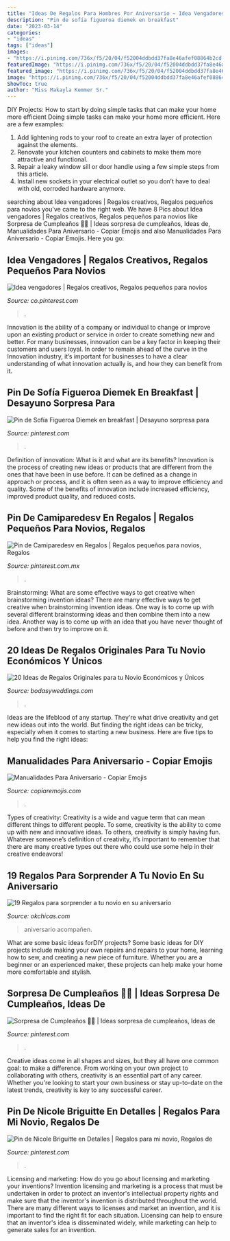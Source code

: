 ```yaml
---
title: "Ideas De Regalos Para Hombres Por Aniversario ~ Idea Vengadores"
description: "Pin de sofía figueroa diemek en breakfast"
date: "2023-03-14"
categories:
- "ideas"
tags: ["ideas"]
images:
- "https://i.pinimg.com/736x/f5/20/04/f52004ddbdd37fa8e46afef08864b2cd.jpg"
featuredImage: "https://i.pinimg.com/736x/f5/20/04/f52004ddbdd37fa8e46afef08864b2cd.jpg"
featured_image: "https://i.pinimg.com/736x/f5/20/04/f52004ddbdd37fa8e46afef08864b2cd.jpg"
image: "https://i.pinimg.com/736x/f5/20/04/f52004ddbdd37fa8e46afef08864b2cd.jpg"
ShowToc: true
author: "Miss Makayla Kemmer Sr."
---
```



DIY Projects: How to start by doing simple tasks that can make your home more efficient
Doing simple tasks can make your home more efficient. Here are a few examples:
1. Add lightening rods to your roof to create an extra layer of protection against the elements.
2. Renovate your kitchen counters and cabinets to make them more attractive and functional.
3. Repair a leaky window sill or door handle using a few simple steps from this article. 
4. Install new sockets in your electrical outlet so you don’t have to deal with old, corroded hardware anymore.

	

		
searching about Idea vengadores | Regalos creativos, Regalos pequeños para novios you've came to the right web. We have 8 Pics about Idea vengadores | Regalos creativos, Regalos pequeños para novios like Sorpresa de Cumpleaños 🎈🎁 | Ideas sorpresa de cumpleaños, Ideas de, Manualidades Para Aniversario - Copiar Emojis and also Manualidades Para Aniversario - Copiar Emojis. Here you go:
		
    
## Idea Vengadores | Regalos Creativos, Regalos Pequeños Para Novios

<img loading=lazy src="https://i.pinimg.com/736x/e4/5e/41/e45e410b5b7e4bb393629f9aae6a4bfa.jpg" onerror="this.onerror=null;this.src='https://tse1.mm.bing.net/th?id=OIP.UCU-nt00xWl42cxUbhfJ1gHaHa&amp;pid=15.1';" alt="Idea vengadores | Regalos creativos, Regalos pequeños para novios">

_Source: co.pinterest.com_

>. 

	

Innovation is the ability of a company or individual to change or improve upon an existing product or service in order to create something new and better. For many businesses, innovation can be a key factor in keeping their customers and users loyal. In order to remain ahead of the curve in the Innovation industry, it’s important for businesses to have a clear understanding of what innovation actually is, and how they can benefit from it.

    
## Pin De Sofía Figueroa Diemek En Breakfast | Desayuno Sorpresa Para

<img loading=lazy src="https://i.pinimg.com/736x/a5/2e/a6/a52ea6488ff3f915ecb1ac21a83f78bf.jpg" onerror="this.onerror=null;this.src='https://tse2.mm.bing.net/th?id=OIP.VyY6DpPBlsGtIGs8zruLtAHaJ3&amp;pid=15.1';" alt="Pin de Sofía Figueroa Diemek en breakfast | Desayuno sorpresa para">

_Source: pinterest.com_

>. 

	

Definition of innovation: What is it and what are its benefits?
Innovation is the process of creating new ideas or products that are different from the ones that have been in use before. It can be defined as a change in approach or process, and it is often seen as a way to improve efficiency and quality. Some of the benefits of innovation include increased efficiency, improved product quality, and reduced costs.

    
## Pin De Camiparedesv En Regalos | Regalos Pequeños Para Novios, Regalos

<img loading=lazy src="https://i.pinimg.com/736x/f5/20/04/f52004ddbdd37fa8e46afef08864b2cd.jpg" onerror="this.onerror=null;this.src='https://tse4.mm.bing.net/th?id=OIP.qQntGh8sySB0OWLPlS1kiwHaNI&amp;pid=15.1';" alt="Pin de Camiparedesv en Regalos | Regalos pequeños para novios, Regalos">

_Source: pinterest.com.mx_

>. 

	

Brainstorming: What are some effective ways to get creative when brainstorming invention ideas?
There are many effective ways to get creative when brainstorming invention ideas. One way is to come up with several different brainstorming ideas and then combine them into a new idea. Another way is to come up with an idea that you have never thought of before and then try to improve on it.

    
## 20 Ideas De Regalos Originales Para Tu Novio Económicos Y Únicos

<img loading=lazy src="https://bodasyweddings.com/wp-content/uploads/2016/04/regalos-para-tu-novio-originales.jpg" onerror="this.onerror=null;this.src='https://tse4.mm.bing.net/th?id=OIP.Wg_uiF4isqQHrc-sH5gWhAHaJ3&amp;pid=15.1';" alt="20 Ideas de Regalos Originales para tu Novio Económicos y Únicos">

_Source: bodasyweddings.com_

>. 

	

Ideas are the lifeblood of any startup. They're what drive creativity and get new ideas out into the world. But finding the right ideas can be tricky, especially when it comes to starting a new business. Here are five tips to help you find the right ideas: 

    
## Manualidades Para Aniversario - Copiar Emojis

<img loading=lazy src="https://i.pinimg.com/736x/d1/af/57/d1af57b5eef544ca38e2b3c6dae09ff8.jpg" onerror="this.onerror=null;this.src='https://tse3.mm.bing.net/th?id=OIP.OtT1Z8AyAuvmN6evVO83dgHaNO&amp;pid=15.1';" alt="Manualidades Para Aniversario - Copiar Emojis">

_Source: copiaremojis.com_

>. 

	

Types of creativity:
Creativity is a wide and vague term that can mean different things to different people. To some, creativity is the ability to come up with new and innovative ideas. To others, creativity is simply having fun. Whatever someone’s definition of creativity, it’s important to remember that there are many creative types out there who could use some help in their creative endeavors!

    
## 19 Regalos Para Sorprender A Tu Novio En Su Aniversario

<img loading=lazy src="https://www.okchicas.com/wp-content/uploads/2018/12/Regalos-de-aniversario-11-394x700.jpg" onerror="this.onerror=null;this.src='https://tse3.mm.bing.net/th?id=OIP.b-SEkjBHAKb4OhKuYDSuzAAAAA&amp;pid=15.1';" alt="19 Regalos para sorprender a tu novio en su aniversario">

_Source: okchicas.com_

>aniversario acompañen. 

	

What are some basic ideas forDIY projects?
Some basic ideas for DIY projects include making your own repairs and repairs to your home, learning how to sew, and creating a new piece of furniture. Whether you are a beginner or an experienced maker, these projects can help make your home more comfortable and stylish.

    
## Sorpresa De Cumpleaños 🎈🎁 | Ideas Sorpresa De Cumpleaños, Ideas De

<img loading=lazy src="https://i.pinimg.com/736x/b2/0f/31/b20f3167a93d39565d5b380b6e141c20.jpg" onerror="this.onerror=null;this.src='https://tse4.mm.bing.net/th?id=OIP.xPoWQEslkSWpYVTIWKa2jQHaJ3&amp;pid=15.1';" alt="Sorpresa de Cumpleaños 🎈🎁 | Ideas sorpresa de cumpleaños, Ideas de">

_Source: pinterest.com_

>. 

	

Creative ideas come in all shapes and sizes, but they all have one common goal: to make a difference. From working on your own project to collaborating with others, creativity is an essential part of any career. Whether you're looking to start your own business or stay up-to-date on the latest trends, creativity is key to any successful career.

    
## Pin De Nicole Briguitte En Detalles | Regalos Para Mi Novio, Regalos De

<img loading=lazy src="https://i.pinimg.com/736x/e2/b6/25/e2b62515559c76af6b6c56f0297a4e85.jpg" onerror="this.onerror=null;this.src='https://tse3.mm.bing.net/th?id=OIP.1P_ySWYAXCpwceTpDEIeTAHaLs&amp;pid=15.1';" alt="Pin de Nicole Briguitte en Detalles | Regalos para mi novio, Regalos de">

_Source: pinterest.com_

>. 

	

Licensing and marketing: How do you go about licensing and marketing your inventions?
Invention licensing and marketing is a process that must be undertaken in order to protect an inventor's intellectual property rights and make sure that the inventor's invention is distributed throughout the world. There are many different ways to licenses and market an invention, and it is important to find the right fit for each situation. Licensing can help to ensure that an inventor's idea is disseminated widely, while marketing can help to generate sales for an invention.

